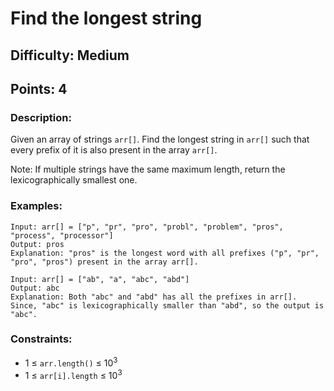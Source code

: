 # Find the longest string
## Difficulty: Medium
## Points: 4
### Description:
Given an array of strings `arr[]`. Find the longest string in `arr[]` such that every prefix of it is also present in the array `arr[]`. 

Note: If multiple strings have the same maximum length, return the lexicographically smallest one.

### Examples:
```
Input: arr[] = ["p", "pr", "pro", "probl", "problem", "pros", "process", "processor"]
Output: pros
Explanation: "pros" is the longest word with all prefixes ("p", "pr", "pro", "pros") present in the array arr[].
```
```
Input: arr[] = ["ab", "a", "abc", "abd"]
Output: abc
Explanation: Both "abc" and "abd" has all the prefixes in arr[]. Since, "abc" is lexicographically smaller than "abd", so the output is "abc".
```

### Constraints:
- 1 ≤ `arr.length()` ≤ 10<sup>3</sup>
- 1 ≤ `arr[i].length` ≤ 10<sup>3</sup>